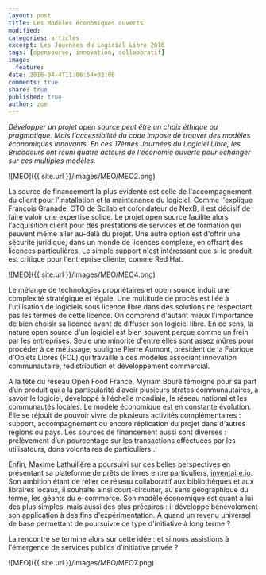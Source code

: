 ```yaml
---
layout: post
title: Les Modèles économiques ouverts
modified:
categories: articles
excerpt: Les Journées du Logiciel Libre 2016
tags: [opensource, innovation, collaboratif]
image: 
  feature:
date: 2016-04-4T11:06:54+02:00
comments: true
share: true
published: true
author: zoe
---
```




_Développer un projet open source peut être un choix éthique ou pragmatique. Mais l'accessibilité du code impose de trouver des modèles économiques innovants. En ces 17èmes Journées du Logiciel Libre, les Bricodeurs ont réuni quatre acteurs de l'économie ouverte pour échanger sur ces multiples modèles._

![MEO]({{ site.url }}/images/MEO/MEO2.png)

La source de financement la plus évidente est celle de l'accompagnement du client pour l'installation et la maintenance du logiciel. Comme l'explique François Granade, CTO de Scilab et cofondateur de NexB, il est décisif de faire valoir une expertise solide. Le projet open source facilite alors l'acquisition client pour des prestations de services et de formation qui peuvent même aller au-delà du projet. Une autre option est d'offrir une sécurité juridique, dans un monde de licences complexe, en offrant des licences particulières. Le simple support n'est intéressant que si le produit est critique pour l'entreprise cliente, comme Red Hat. 

![MEO]({{ site.url }}/images/MEO/MEO4.png)




Le mélange de technologies propriétaires et open source induit une complexité stratégique et légale. Une multitude de procès est liée à l'utilisation de logiciels sous licence libre dans des solutions ne respectant pas les termes de cette licence. On comprend d'autant mieux l'importance de bien choisir sa licence avant de diffuser son logiciel libre. En ce sens, la nature open source d'un logiciel est bien souvent perçue comme un frein par les entreprises. Seule une minorité d'entre elles sont assez mûres pour procéder à ce métissage, souligne Pierre Aumont, président de la Fabrique d'Objets Libres (FOL) qui travaille à des modèles associant innovation communautaire, redistribution et développement commercial.


A la tête du réseau Open Food France, Myriam Bouré témoigne pour sa part d’un produit qui a la particularité d’avoir plusieurs strates communautaires, à savoir le logiciel, développé à l’échelle mondiale, le réseau national et les communautés locales. Le modèle économique est en constante évolution. Elle se réjouit de pouvoir vivre de plusieurs activités complémentaires : support, accompagnement ou encore réplication du projet dans d’autres régions ou pays. Les sources de financement aussi sont diverses : prélèvement d’un pourcentage sur les transactions effectuées par les utilisateurs, dons volontaires de particuliers…

Enfin, Maxime Lathuilière a poursuivi sur ces belles perspectives en présentant sa plateforme de prêts de livres entre particuliers, [inventaire.io](http://inventaire.io). Son ambition étant de relier ce réseau collaboratif aux bibliothèques et aux libraires locaux, il souhaite ainsi court-circuiter, au sens géographique du terme, les géants du e-commerce. Son modèle économique est quant à lui des plus simples, mais aussi des plus précaires : il développe bénévolement son application à des fins d'expérimentation. A quand un revenu universel de base permettant de poursuivre ce type d'initiative à long terme ? 

La rencontre se termine alors sur cette idée : et si nous assistions à l'émergence de services publics d'initiative privée ?

![MEO]({{ site.url }}/images/MEO/MEO7.png)

